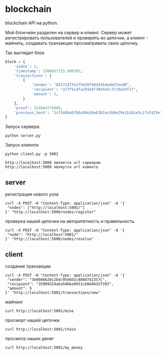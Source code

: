 # blockchain

blockchain API на python.

Мой блокчейн разделен на сервер и клиент. 
Сервер может регистрировать пользователей и проверять их цепочки, 
a клиент - майнить, создавать транзакции просматривать свою цепочку.


Так выглядит блок
```python
block = {
    'index': 1,
    'timestamp': 1506057125.900785,
    'transactions': [
        {
            'sender': "8527147fe1f5426f9dd545de4b27ee00",
            'recipient': "a77f5cdfa2934df3954a5c7c7da5df1f",
            'amount': 5,
        }
    ],
    'proof': 324984774000,
    'previous_hash': "2cf24dba5fb0a30e26e83b2ac5b9e29e1b161e5c1fa7425e73043362938b9824"
}
```

Запуск сервера:
```
python server.py
```
Запуск клиента:
```
python client.py -p 5001
```


```
http://localhost:5000 является url сервером
http://localhost:5000 являутся url клиента
```
server 
------
регистрация нового узла
```
curl -X POST -H "Content-Type: application/json" -d '{
 "nodes": ["http://localhost:5001/"]
}' "http://localhost:5000/nodes/register"
```

проверка нашей цепочки на авторитетность и правильность 
```
curl -X POST -H "Content-Type: application/json" -d '{
 "node": "http://localhost:5001/"
}' "http://localhost:5000/nodes/resolve"
```


client
------ 

создание транзакции 
```
curl -X POST -H "Content-Type: application/json" -d '{
 "sender": "3e0946620c2b4c959dd1c480d742357c",
 "recipient": "35909324a6a54bba9451cb0d4632f393",
 "amount": 5
}' "http://localhost:5001/transactions/new"
```
майнинг

```
curl http://localhost:5001/mine
```

просморт нашей цепочки
```
curl http://localhost:5001/chain
```

просмотр наших денег
```
curl http://localhost:5001/my_money
```
